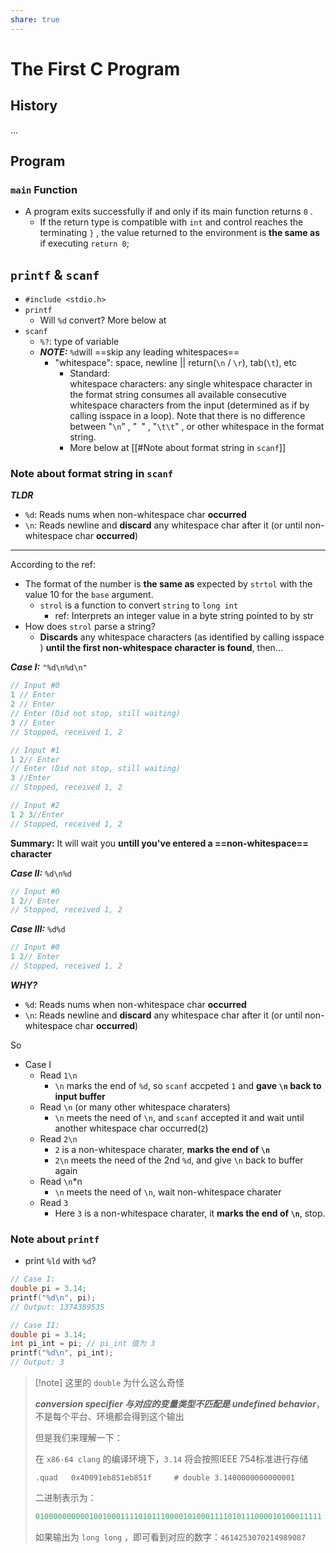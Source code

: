 ```yaml
---
share: true
---
```


# The First C Program

## History

...

## Program

### `main` Function

- A program exits successfully if and only if its main function returns `0` .
	- If the return type is compatible with `int` and control reaches the terminating `}` , the value returned to the environment is **the same as** if executing `return 0`; 

## `printf` & `scanf`

- `#include <stdio.h>`
- `printf`
	- Will `%d` convert? More below at 
- `scanf`
	- `%?`: type of variable
	- ***NOTE:*** `%d`will ==skip any leading whitespaces==
		- "whitespace": space, newline || return(`\n` / `\r`), tab(`\t`), etc
			- Standard:  
				whitespace characters: any single whitespace character in the format string consumes all available consecutive whitespace characters from the input (determined as if by calling isspace in a loop). Note that there is no difference between "`\n`" , "` `" , "`\t\t`" , or other whitespace in the format string.
			- More below at [[#Note about format string in `scanf`]]

### Note about format string in `scanf`

***TLDR***

- `%d`: Reads nums when non-whitespace char **occurred**
- `\n`:  Reads newline and **discard** any whitespace char after it (or until non-whitespace char **occurred**)

---

According to the ref:

- The format of the number is **the same as** expected by `strtol` with the value 10 for the `base` argument.
	- `strol` is a function to convert `string` to `long int`
		- ref: Interprets an integer value in a byte string pointed to by str
- How does `strol` parse a string?
	- **Discards** any whitespace characters (as identified by calling isspace ) **until the first non-whitespace character is found**, then...

***Case I:*** `"%d\n%d\n"`

```c
// Input #0
1 // Enter
2 // Enter
// Enter (Did not stop, still waiting)
3 // Enter
// Stopped, received 1, 2

// Input #1
1 2// Enter
// Enter (Did not stop, still waiting)
3 //Enter
// Stopped, received 1, 2

// Input #2
1 2 3//Enter
// Stopped, received 1, 2
```

**Summary:** It will wait you **untill you've entered a ==non-whitespace== character**

***Case II:*** `%d\n%d`

```c
// Input #0
1 2// Enter
// Stopped, received 1, 2
```

***Case III:*** `%d%d`

```c
// Input #0
1 2// Enter
// Stopped, received 1, 2
```

***WHY?***

- `%d`: Reads nums when non-whitespace char **occurred**
- `\n`:  Reads newline and **discard** any whitespace char after it (or until non-whitespace char **occurred**)

So

- Case I
	- Read `1\n`
		- `\n` marks the end of `%d`, so `scanf` accpeted `1` and  **gave `\n` back to input buffer**
	- Read `\n` (or many other whitespace charaters)
		- `\n` meets the need of `\n`, and `scanf` accepted it and wait until another whitespace char occurred(`2`)
	- Read `2\n`
		- `2` is a non-whitespace charater, **marks the end of `\n`**
		- `2\n` meets the need of the 2nd `%d`, and give `\n` back to buffer again
	- Read `\n`\*n
		- `\n` meets the need of `\n`, wait non-whitespace charater
	- Read `3`
		- Here `3` is a non-whitespace charater, it **marks the end of `\n`**, stop.

### Note about `printf`

- print `%ld` with `%d`?

```c
// Case I:
double pi = 3.14;
printf("%d\n", pi);
// Output: 1374389535

// Case II:
double pi = 3.14;
int pi_int = pi; // pi_int 值为 3
printf("%d\n", pi_int);
// Output: 3
```

> [!note] 这里的 `double` 为什么这么奇怪
> 
> ***conversion specifier 与对应的变量类型不匹配是 undefined behavior***，不是每个平台、环境都会得到这个输出
> 
> 但是我们来理解一下：
> 
> 在 `x86-64 clang` 的编译环境下，`3.14` 将会按照IEEE 754标准进行存储
> 
> ```
> .quad   0x40091eb851eb851f     # double 3.1400000000000001
> ```
> 
> 二进制表示为：
> 
> ```c
> 0100000000001001000111101011100001010001111010111000010100011111
> ```
> 
> 如果输出为 `long long` ，即可看到对应的数字：`4614253070214989087`

